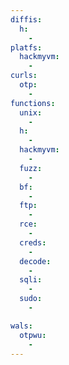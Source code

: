 ```yaml
---
diffis:
  h:
    -
platfs:
  hackmyvm:
    -
curls:
  otp:
    -
functions:
  unix:
    -
  h:
    -
  hackmyvm:
    -
  fuzz:
    -
  bf:
    -
  ftp:
    -
  rce:
    -
  creds:
    -
  decode:
    -
  sqli:
    -
  sudo:
    -

wals:
  otpwu:
    -
---
```

